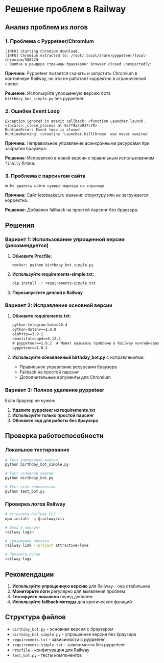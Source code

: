 # Решение проблем в Railway

## Анализ проблем из логов

### 1. Проблема с Pyppeteer/Chromium
```
[INFO] Starting Chromium download.
[INFO] Chromium extracted to: /root/.local/share/pyppeteer/local-chromium/588429
⚠️ Ошибка в рендере страницы браузером: Browser closed unexpectedly:
```

**Причина:** Pyppeteer пытается скачать и запустить Chromium в контейнере Railway, но это не работает корректно в ограниченной среде.

**Решение:** Используйте упрощенную версию бота `birthday_bot_simple.py` без pyppeteer.

### 2. Ошибки Event Loop
```
Exception ignored in atexit callback: <function Launcher.launch.<locals>._close_process at 0x7f9a3a937c70>
RuntimeError: Event loop is closed
RuntimeWarning: coroutine 'Launcher.killChrome' was never awaited
```

**Причина:** Неправильное управление асинхронными ресурсами при закрытии браузера.

**Решение:** Исправлено в новой версии с правильным использованием `finally` блока.

### 3. Проблема с парсингом сайта
```
❌ Не удалось найти нужные маркеры на странице
```

**Причина:** Сайт letobasket.ru изменил структуру или не загружается корректно.

**Решение:** Добавлен fallback на простой парсинг без браузера.

## Решения

### Вариант 1: Использование упрощенной версии (рекомендуется)

1. **Обновите Procfile:**
   ```
   worker: python birthday_bot_simple.py
   ```

2. **Используйте requirements-simple.txt:**
   ```bash
   pip install -r requirements-simple.txt
   ```

3. **Перезапустите деплой в Railway**

### Вариант 2: Исправление основной версии

1. **Обновите requirements.txt:**
   ```txt
   python-telegram-bot==20.4
   python-dotenv==1.0.0
   aiohttp==3.9.1
   beautifulsoup4==4.12.2
   # pyppeteer==1.0.2  # Может вызывать проблемы в Railway контейнерах
   pyppeteer==1.0.2
   ```

2. **Используйте обновленный birthday_bot.py** с исправлениями:
   - Правильное управление ресурсами браузера
   - Fallback на простой парсинг
   - Дополнительные аргументы для Chromium

### Вариант 3: Полное удаление pyppeteer

Если браузер не нужен:

1. **Удалите pyppeteer из requirements.txt**
2. **Используйте только простой парсинг**
3. **Обновите код для работы без браузера**

## Проверка работоспособности

### Локальное тестирование
```bash
# Тест упрощенной версии
python birthday_bot_simple.py

# Тест основной версии
python birthday_bot.py

# Тест всех компонентов
python test_bot.py
```

### Проверка логов Railway
```bash
# Установка Railway CLI
npm install -g @railway/cli

# Вход в аккаунт
railway login

# Связывание проекта
railway link --project attractive-love

# Просмотр логов
railway logs
```

## Рекомендации

1. **Используйте упрощенную версию** для Railway - она стабильнее
2. **Мониторьте логи** регулярно для выявления проблем
3. **Тестируйте локально** перед деплоем
4. **Используйте fallback методы** для критических функций

## Структура файлов

- `birthday_bot.py` - основная версия с браузером
- `birthday_bot_simple.py` - упрощенная версия без браузера
- `requirements.txt` - зависимости с pyppeteer
- `requirements-simple.txt` - зависимости без pyppeteer
- `Procfile` - конфигурация для Railway
- `test_bot.py` - тесты компонентов
